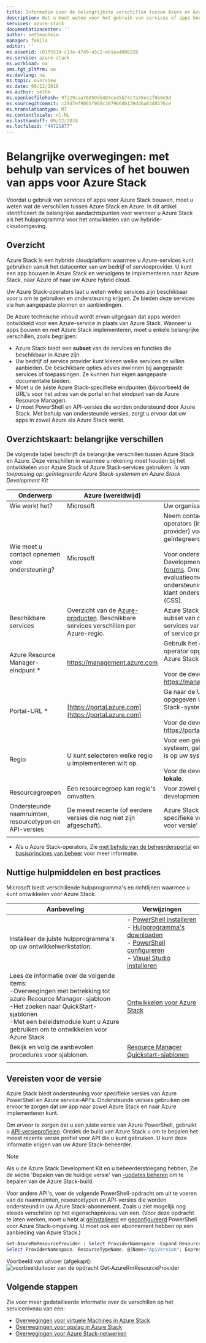 ```yaml
---
title: Informatie over de belangrijkste verschillen tussen Azure en Azure Stack bij gebruik van services en het bouwen van apps | Microsoft Docs
description: Wat u moet weten voor het gebruik van services of apps bouwen voor Azure Stack.
services: azure-stack
documentationcenter: ''
author: sethmanheim
manager: femila
editor: ''
ms.assetid: c81f551d-c13e-47d9-a5c2-eb1ea4806228
ms.service: azure-stack
ms.workload: na
pms.tgt_pltfrm: na
ms.devlang: na
ms.topic: overview
ms.date: 09/12/2018
ms.author: sethm
ms.openlocfilehash: 9f229caa76059db403ced5b74c7a35ec2f0b8e9d
ms.sourcegitcommit: c29d7ef9065f960c3079660b139dd6a8348576ce
ms.translationtype: MT
ms.contentlocale: nl-NL
ms.lasthandoff: 09/12/2018
ms.locfileid: "44721877"
---
```

# <a name="key-considerations-using-services-or-building-apps-for-azure-stack"></a>Belangrijke overwegingen: met behulp van services of het bouwen van apps voor Azure Stack

Voordat u gebruik van services of apps voor Azure Stack bouwen, moet u weten wat de verschillen tussen Azure Stack en Azure. In dit artikel identificeert de belangrijke aandachtspunten voor wanneer u Azure Stack als het hulpprogramma voor het ontwikkelen van uw hybride-cloudomgeving.

## <a name="overview"></a>Overzicht

Azure Stack is een hybride cloudplatform waarmee u Azure-services kunt gebruiken vanuit het datacenter van uw bedrijf of serviceprovider. U kunt een app bouwen in Azure Stack en vervolgens te implementeren naar Azure Stack, naar Azure of naar uw Azure hybrid cloud.

Uw Azure Stack-operators laat u weten welke services zijn beschikbaar voor u om te gebruiken en ondersteuning krijgen. Ze bieden deze services via hun aangepaste plannen en aanbiedingen.

De Azure technische inhoud wordt ervan uitgegaan dat apps worden ontwikkeld voor een Azure-service in plaats van Azure Stack. Wanneer u apps bouwen en met Azure Stack implementeren, moet u enkele belangrijke verschillen, zoals begrijpen:

* Azure Stack biedt een **subset** van de services en functies die beschikbaar in Azure zijn.
* Uw bedrijf of service provider kunt kiezen welke services ze willen aanbieden. De beschikbare opties advies inwinnen bij aangepaste services of toepassingen. Ze kunnen hun eigen aangepaste documentatie bieden.
* Moet u de juiste Azure Stack-specifieke eindpunten (bijvoorbeeld de URL's voor het adres van de portal en het eindpunt van de Azure Resource Manager).
* U moet PowerShell en API-versies die worden ondersteund door Azure Stack. Met behulp van ondersteunde versies, zorgt u ervoor dat uw apps in zowel Azure als Azure Stack werkt.

## <a name="cheat-sheet-high-level-differences"></a>Overzichtskaart: belangrijke verschillen

De volgende tabel beschrijft de belangrijke verschillen tussen Azure Stack en Azure. Deze verschillen in waarmee u rekening moet houden bij het ontwikkelen voor Azure Stack of Azure Stack-services gebruiken.
*Is van toepassing op: geïntegreerde Azure Stack-systemen en Azure Stack Development Kit*

| Onderwerp | Azure (wereldwijd) | Azure Stack |
| -------- | ------------- | ----------|
| Wie werkt het? | Microsoft | Uw organisatie of de service-provider.|
| Wie moet u contact opnemen voor ondersteuning? | Microsoft | Neem contact op met uw Azure Stack-operators (in uw organisatie of service provider) voor ondersteuning voor een geïntegreerd systeem.<br><br>Voor ondersteuning voor Azure Stack Development Kit, gaat u naar de [Microsoft forums](https://social.msdn.microsoft.com/Forums/home?forum=azurestack). Omdat de development kit een evaluatieomgeving is, is er geen officiële ondersteuning aangeboden via Microsoft de klant ondersteuning klantenondersteuning (CSS).
| Beschikbare services | Overzicht van de [Azure-producten](https://azure.microsoft.com/services/?b=17.04b). Beschikbare services verschillen per Azure-regio. | Azure Stack biedt ondersteuning voor een subset van de Azure-services. Werkelijke services variëren op basis van uw organisatie of service provider kiest te bieden.
| Azure Resource Manager-eindpunt * | https://management.azure.com | Gebruik het eindpunt dat uw Azure Stack-operator opgegeven voor een geïntegreerde Azure Stack-systeem.<br><br>Voor de development kit, gebruikt: https://management.local.azurestack.external
| Portal-URL * | [https://portal.azure.com](https://portal.azure.com) | Ga naar de URL die uw Azure Stack-operator opgegeven voor een geïntegreerde Azure Stack-systeem.<br><br>Voor de development kit, gebruikt: https://portal.local.azurestack.external
| Regio | U kunt selecteren welke regio u implementeren wilt op. | Voor een geïntegreerde Azure Stack-systeem, gebruikt u de regio die beschikbaar is op uw systeem.<br><br>Voor de development kit, regio altijd worden **lokale**.
| Resourcegroepen | Een resourcegroep kan regio's omvatten. | Voor zowel geïntegreerde systemen en de development kit is er slechts één regio.
|Ondersteunde naamruimten, resourcetypen en API-versies | De meest recente (of eerdere versies die nog niet zijn afgeschaft). | Azure Stack biedt ondersteuning voor specifieke versies. Zie de sectie 'Vereisten voor versie' van dit artikel.
| | |

* Als u Azure Stack-operators, Zie [met behulp van de beheerdersportal](../azure-stack-manage-portals.md) en [basisprincipes van beheer](../azure-stack-manage-basics.md) voor meer informatie.

## <a name="helpful-tools-and-best-practices"></a>Nuttige hulpmiddelen en best practices
 
 Microsoft biedt verschillende hulpprogramma's en richtlijnen waarmee u kunt ontwikkelen voor Azure Stack.

| Aanbeveling | Verwijzingen | 
| -------- | ------------- | 
| Installeer de juiste hulpprogramma's op uw ontwikkelwerkstation. | - [PowerShell installeren](azure-stack-powershell-install.md)<br>- [Hulpprogramma's downloaden](azure-stack-powershell-download.md)<br>- [PowerShell configureren](azure-stack-powershell-configure-user.md)<br>- [Visual Studio installeren](azure-stack-install-visual-studio.md) 
| Lees de informatie over de volgende items:<br>-Overwegingen met betrekking tot azure Resource Manager-sjabloon<br>-Het zoeken naar QuickStart-sjablonen<br>-Met een beleidsmodule kunt u Azure gebruiken om te ontwikkelen voor Azure Stack | [Ontwikkelen voor Azure Stack](azure-stack-developer.md) | 
| Bekijk en volg de aanbevolen procedures voor sjablonen. | [Resource Manager Quickstart-sjablonen](https://github.com/Azure/azure-quickstart-templates/blob/master/1-CONTRIBUTION-GUIDE/best-practices.md#best-practices)
| | |

## <a name="version-requirements"></a>Vereisten voor de versie

Azure Stack biedt ondersteuning voor specifieke versies van Azure PowerShell en Azure service-API's. Ondersteunde versies gebruiken om ervoor te zorgen dat uw app naar zowel Azure Stack en naar Azure implementeren kunt.

Om ervoor te zorgen dat u een juiste versie van Azure PowerShell, gebruikt u [API-versieprofielen](azure-stack-version-profiles.md). Ontdek de build van Azure Stack u om te bepalen het meest recente versie profiel voor API die u kunt gebruiken. U kunt deze informatie krijgen van uw Azure Stack-beheerder.

>[!NOTE]
 Als u de Azure Stack Development Kit en u beheerderstoegang hebben, Zie de sectie 'Bepalen van de huidige versie' van [-updates beheren](../azure-stack-updates.md#determine-the-current-version) om te bepalen van de Azure Stack-build.

Voor andere API's, voer de volgende PowerShell-opdracht om uit te voeren van de naamruimten, resourcetypen en API-versies die worden ondersteund in uw Azure Stack-abonnement. Zoals u ziet mogelijk nog steeds verschillen op het eigenschapniveau van een. (Voor deze opdracht te laten werken, moet u hebt al [geïnstalleerd](azure-stack-powershell-install.md) en [geconfigureerd](azure-stack-powershell-configure-user.md) PowerShell voor Azure Stack-omgeving. U moet ook een abonnement hebben op een aanbieding van Azure Stack.)

```powershell
Get-AzureRmResourceProvider | Select ProviderNamespace -Expand ResourceTypes | Select * -Expand ApiVersions | `
Select ProviderNamespace, ResourceTypeName, @{Name="ApiVersion"; Expression={$_}} 
```

Voorbeeld van uitvoer (afgekapt): ![voorbeelduitvoer van de opdracht Get-AzureRmResourceProvider](media/azure-stack-considerations/image1.png)
 
## <a name="next-steps"></a>Volgende stappen

Zie voor meer gedetailleerde informatie over de verschillen op het serviceniveau van een:

* [Overwegingen voor virtuele Machines in Azure Stack](azure-stack-vm-considerations.md)
* [Overwegingen voor opslag in Azure Stack](azure-stack-acs-differences.md)
* [Overwegingen voor Azure Stack-netwerken](azure-stack-network-differences.md)
